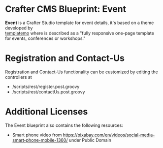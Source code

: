 # Crafter CMS Blueprint: Event

**Event** is a Crafter Studio template for event details, it's based on a theme developed by  
 [templatemo](http://www.templatemo.com/tm-486-new-event) where is described as a  "fully responsive one-page template for events, conferences or workshops."

# Registration and Contact-Us
Registration and Contact-Us functionality can be customized by editing the controllers at
  
  - /scripts/rest/register.post.groovy
  - /scripts/rest/contactUs.post.groovy
  
  
# Additional Licenses
The Event blueprint also contains the following resources:

- Smart phone video from https://pixabay.com/en/videos/social-media-smart-phone-mobile-1360/ under Public Domain